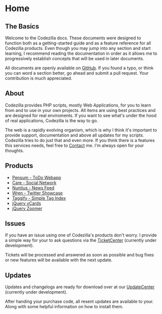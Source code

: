 # Home

## The Basics

Welcome to the Codezilla docs. These documents were designed to function both as a getting-started guide and as a feature reference for all Codezilla products. Even though you may jump into any section and start learning, I recommend reading the documentation in order as it allows me to progressively establish concepts that will be used in later documents.

All documents are openly available on [GitHub](https://github.com/BastianHofmann/codezilla-documentations "Documentations on GitHub"). If you found a typo, or think you can word a section better, go ahead and submit a pull request. Your contribution is much appreciated.

## About

Codezilla provides PHP scripts, mostly Web Applications, for you to learn from and to use in your own projects. All items are using best practices and are designed for real enviroments. If you want to see what's under the hood of real applications, Codezilla is the way to go.

The web is a rapidly evolving organism, which is why I think it's important to provide support, documentation and above all updates for my scripts. Codezilla tries to do just that and even more. If you think there is a features this services needs, feel free to [Contact](http://codezilla.help/contact "Contact Codezilla") me. I'm always open for your thoughts.

## Products

* [Pensum - ToDo Webapp](http://codezilla.help/docs/pensum "Pensum Documentation")
* [Care - Social Network](http://codezilla.help/docs/care "Care Documentation")
* [Nuntius - News Feed](http://codecanyon.net/item/nuntius-news-feed/3655382 "Nuntius Script")
* [Wren - Twitter Showcase](http://codecanyon.net/item/wren-twitter-showcase/3501770 "Wren Script")
* [Taggify - Simple Tag Index](http://codecanyon.net/item/taggify-simple-tag-index/3128252 "Taggify Script")
* [jQuery vCards](http://codecanyon.net/item/jquery-vcards/3020429 "vCards Script")
* [jQuery Zoomer](http://codecanyon.net/item/jquery-zoomer/2773038 "Zoomer Script")

## Issues

If you have an issue using one of Codezilla's products don't worry. I provide a simple way for your to ask questions via the [TicketCenter](http://codezilla.help/tickets "Ticket Center") (currently under development).

Tickets will be processed and answered as soon as possible and bug fixes or new features will be available with the next update.

## Updates

Updates and changelogs are ready for download over at our [UpdateCenter](http://codezilla.help/updates "Update Center") (currently under development).

After handing your purchase code, all resent updates are available to your. Along with some helpful information on how to install them.